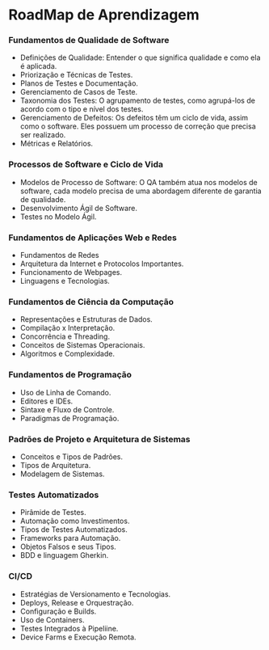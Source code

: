 
# RoadMap de Aprendizagem

### Fundamentos de Qualidade de Software

- Definições de Qualidade: Entender o que significa qualidade e como ela é aplicada.
- Priorização e Técnicas de Testes.
- Planos de Testes e Documentação.
- Gerenciamento de Casos de Teste.
- Taxonomia dos Testes: O agrupamento de testes, como agrupá-los de acordo com o tipo e nível dos testes.
- Gerenciamento de Defeitos: Os defeitos têm um ciclo de vida, assim como o software. Eles possuem um processo de correção que precisa ser realizado.
- Métricas e Relatórios.

### Processos de Software e Ciclo de Vida

- Modelos de Processo de Software: O QA também atua nos modelos de software, cada modelo precisa de uma abordagem diferente de garantia de qualidade.
- Desenvolvimento Ágil de Software.
- Testes no Modelo Ágil.

### Fundamentos de Aplicações Web e Redes

- Fundamentos de Redes
- Arquitetura da Internet e Protocolos Importantes.
- Funcionamento de Webpages.
- Linguagens e Tecnologias.

### Fundamentos de Ciência da Computação

- Representações e Estruturas de Dados.
- Compilação x Interpretação.
- Concorrência e Threading.
- Conceitos de Sistemas Operacionais.
- Algoritmos e Complexidade.

### Fundamentos de Programação

- Uso de Linha de Comando.
- Editores e IDEs.
- Sintaxe e Fluxo de Controle.
- Paradigmas de Programação.

### Padrões de Projeto e Arquitetura de Sistemas

- Conceitos e Tipos de Padrões.
- Tipos de Arquitetura.
- Modelagem de Sistemas.

### Testes Automatizados

- Pirâmide de Testes.
- Automação como Investimentos.
- Tipos de Testes Automatizados.
- Frameworks para Automação.
- Objetos Falsos e seus Tipos.
- BDD e linguagem Gherkin.

### CI/CD

- Estratégias de Versionamento e Tecnologias.
- Deploys, Release e Orquestração.
- Configuração e Builds.
- Uso de Containers.
- Testes Integrados à Pipeliine.
- Device Farms e Execução Remota.